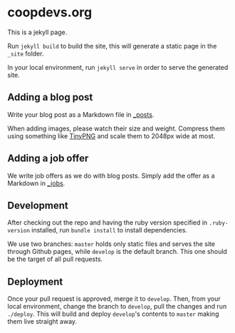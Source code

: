 # coopdevs.org

This is a jekyll page. 

Run `jekyll build` to build the site, this will generate a static page in the `_site` folder.

In your local environment, run `jekyll serve` in order to serve the generated site.

## Adding a blog post

Write your blog post as a Markdown file in [_posts](https://github.com/coopdevs/coopdevs.github.io/tree/master/_posts).

When adding images, please watch their size and weight. Compress them using something like [TinyPNG](https://tinypng.com/) and scale them to 2048px wide at most.

## Adding a job offer

We write job offers as we do with blog posts. Simply add the offer as a Markdown in [_jobs](https://github.com/coopdevs/coopdevs.github.io/tree/master/_jobs).

## Development

After checking out the repo and having the ruby version specified in `.ruby-version` installed, run `bundle install` to install dependencies.

We use two branches: `master` holds only static files and serves the site through Github pages, while `develop` is the default branch. This one should be the target of all pull requests.

## Deployment

Once your pull request is approved, merge it to `develop`. Then, from your local environment, change the branch to `develop`, pull the changes and run `./deploy`. This will build and deploy `develop`'s contents to `master` making them live straight away.
